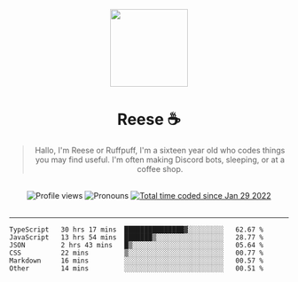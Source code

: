 <div align='center'>
  <img src='https://cdn.reeseharlak.com/reese.jpg' width='140' height='140' />
  <h1>Reese ☕️</h1>
  <blockquote>Hallo, I'm Reese or Ruffpuff, I'm a sixteen year old who codes things you may find useful. I'm often making Discord bots, sleeping, or at a coffee shop.</blockquote>
  
  <br />
  
  <img alt="Profile views" src="https://komarev.com/ghpvc/?username=ruffpuff1" />
  <img alt='Pronouns' src='https://img.shields.io/endpoint?url=https://pronoundb.org/shields/61181f81be124c42b207bffd' />
  <a href="https://wakatime.com/@72bf611d-9557-4a85-aa1d-46f6a3346744"><img src="https://wakatime.com/badge/user/72bf611d-9557-4a85-aa1d-46f6a3346744.svg" alt="Total time coded since Jan 29 2022" /></a>
</div><br />

<hr />

<!--START_SECTION:waka-->

```text
TypeScript   30 hrs 17 mins  ███████████████▓░░░░░░░░░   62.67 %
JavaScript   13 hrs 54 mins  ███████▒░░░░░░░░░░░░░░░░░   28.77 %
JSON         2 hrs 43 mins   █▒░░░░░░░░░░░░░░░░░░░░░░░   05.64 %
CSS          22 mins         ▒░░░░░░░░░░░░░░░░░░░░░░░░   00.77 %
Markdown     16 mins         ░░░░░░░░░░░░░░░░░░░░░░░░░   00.57 %
Other        14 mins         ░░░░░░░░░░░░░░░░░░░░░░░░░   00.51 %
```

<!--END_SECTION:waka-->
